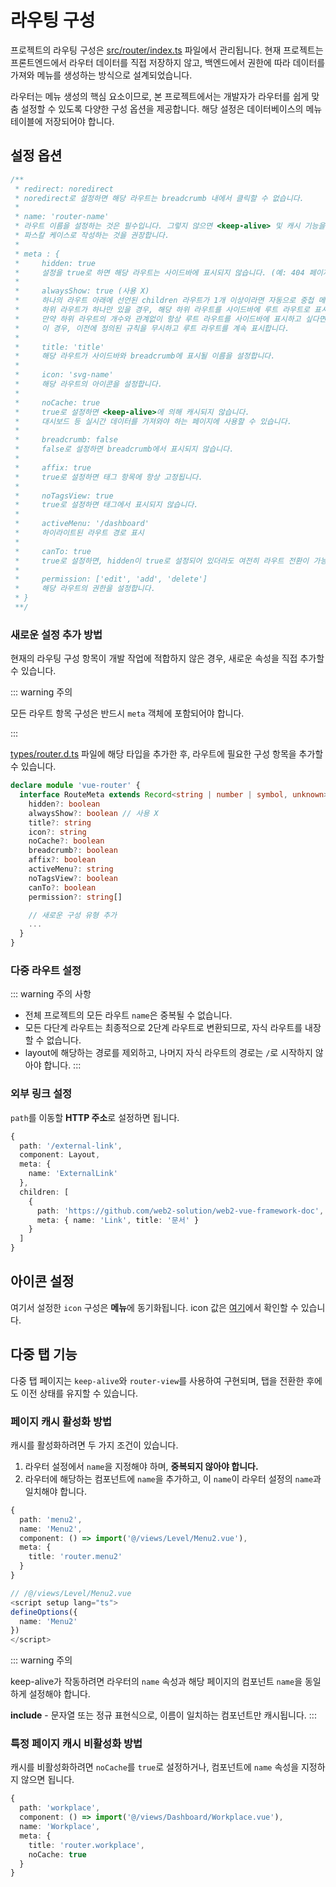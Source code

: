 # 라우팅 구성

프로젝트의 라우팅 구성은 [src/router/index.ts](https://github.com/web2-solution/web2-vue-framework/blob/main/src/router/index.ts) 파일에서 관리됩니다. 현재 프로젝트는 프론트엔드에서 라우터 데이터를 직접 저장하지 않고, 백엔드에서 권한에 따라 데이터를 가져와 메뉴를 생성하는 방식으로 설계되었습니다.

라우터는 메뉴 생성의 핵심 요소이므로, 본 프로젝트에서는 개발자가 라우터를 쉽게 맞춤 설정할 수 있도록 다양한 구성 옵션을 제공합니다. 해당 설정은 데이터베이스의 메뉴 테이블에 저장되어야 합니다.

## 설정 옵션

```javascript
/**
 * redirect: noredirect        
 * noredirect로 설정하면 해당 라우트는 breadcrumb 내에서 클릭할 수 없습니다.
 *
 * name: 'router-name'          
 * 라우트 이름을 설정하는 것은 필수입니다. 그렇지 않으면 <keep-alive> 및 캐시 기능을 사용할 때 다양한 문제가 발생할 수 있습니다. 
 * 파스칼 케이스로 작성하는 것을 권장합니다.
 *
 * meta : {
 *     hidden: true             
 *     설정을 true로 하면 해당 라우트는 사이드바에 표시되지 않습니다. (예: 404 페이지, 로그인 페이지)
 * 
 *     alwaysShow: true (사용 X)       
 *     하나의 라우트 아래에 선언된 children 라우트가 1개 이상이라면 자동으로 중첩 메뉴로 변환됩니다.
 *     하위 라우트가 하나만 있을 경우, 해당 하위 라우트를 사이드바에 루트 라우트로 표시합니다. 
 *     만약 하위 라우트의 개수와 관계없이 항상 루트 라우트를 사이드바에 표시하고 싶다면, alwaysShow: true로 설정할 수 있습니다. 
 *     이 경우, 이전에 정의된 규칙을 무시하고 루트 라우트를 계속 표시합니다.
 * 
 *     title: 'title'            
 *     해당 라우트가 사이드바와 breadcrumb에 표시될 이름을 설정합니다.
 *
 *     icon: 'svg-name'          
 *     해당 라우트의 아이콘을 설정합니다.
 *
 *     noCache: true             
 *     true로 설정하면 <keep-alive>에 의해 캐시되지 않습니다. 
 *     대시보드 등 실시간 데이터를 가져와야 하는 페이지에 사용할 수 있습니다.
 *
 *     breadcrumb: false         
 *     false로 설정하면 breadcrumb에서 표시되지 않습니다.
 *
 *     affix: true               
 *     true로 설정하면 태그 항목에 항상 고정됩니다.
 *
 *     noTagsView: true          
 *     true로 설정하면 태그에서 표시되지 않습니다.
 *
 *     activeMenu: '/dashboard'  
 *     하이라이트된 라우트 경로 표시
 *
 *     canTo: true               
 *     true로 설정하면, hidden이 true로 설정되어 있더라도 여전히 라우트 전환이 가능합니다.
 *
 *     permission: ['edit', 'add', 'delete']    
 *     해당 라우트의 권한을 설정합니다.
 * }
 **/
```

### 새로운 설정 추가 방법

현재의 라우팅 구성 항목이 개발 작업에 적합하지 않은 경우, 새로운 속성을 직접 추가할 수 있습니다.

::: warning 주의

모든 라우트 항목 구성은 반드시 `meta` 객체에 포함되어야 합니다.

:::

[types/router.d.ts](https://github.com/web2-solution/web2-vue-framework/blob/main/types/router.d.ts) 파일에 해당 타입을 추가한 후, 라우트에 필요한 구성 항목을 추가할 수 있습니다.

```ts
declare module 'vue-router' {
  interface RouteMeta extends Record<string | number | symbol, unknown> {
    hidden?: boolean
    alwaysShow?: boolean // 사용 X
    title?: string
    icon?: string
    noCache?: boolean
    breadcrumb?: boolean
    affix?: boolean
    activeMenu?: string
    noTagsView?: boolean
    canTo?: boolean
    permission?: string[]

    // 새로운 구성 유형 추가
    ...
  }
}
```

### 다중 라우트 설정

::: warning 주의 사항
- 전체 프로젝트의 모든 라우트 `name`은 중복될 수 없습니다.
- 모든 다단계 라우트는 최종적으로 2단계 라우트로 변환되므로, 자식 라우트를 내장할 수 없습니다.
- layout에 해당하는 경로를 제외하고, 나머지 자식 라우트의 경로는 `/`로 시작하지 않아야 합니다.
:::

### 외부 링크 설정

`path`를 이동할 **HTTP 주소**로 설정하면 됩니다.

```ts
{
  path: '/external-link',
  component: Layout,
  meta: {
    name: 'ExternalLink'
  },
  children: [
    {
      path: 'https://github.com/web2-solution/web2-vue-framework-doc',
      meta: { name: 'Link', title: '문서' }
    }
  ]
}
```

## 아이콘 설정

여기서 설정한 `icon` 구성은 **메뉴**에 동기화됩니다. icon 값은 [여기](../components/icon.md)에서 확인할 수 있습니다.

## 다중 탭 기능

다중 탭 페이지는 `keep-alive`와 `router-view`를 사용하여 구현되며, 탭을 전환한 후에도 이전 상태를 유지할 수 있습니다.

### 페이지 캐시 활성화 방법

캐시를 활성화하려면 두 가지 조건이 있습니다.

1. 라우터 설정에서 `name`을 지정해야 하며, **중복되지 않아야 합니다.**
2. 라우터에 해당하는 컴포넌트에 `name`을 추가하고, 이 `name`이 라우터 설정의 `name`과 일치해야 합니다.

```ts
{
  path: 'menu2',
  name: 'Menu2',
  component: () => import('@/views/Level/Menu2.vue'),
  meta: {
    title: 'router.menu2'
  }
}

// /@/views/Level/Menu2.vue
<script setup lang="ts">
defineOptions({
  name: 'Menu2'
})
</script>
```

::: warning 주의

keep-alive가 작동하려면 라우터의 `name` 속성과 해당 페이지의 컴포넌트 `name`을 동일하게 설정해야 합니다.

**include** - 문자열 또는 정규 표현식으로, 이름이 일치하는 컴포넌트만 캐시됩니다.
:::

### 특정 페이지 캐시 비활성화 방법

캐시를 비활성화하려면 `noCache`를 `true`로 설정하거나, 컴포넌트에 `name` 속성을 지정하지 않으면 됩니다.

```ts
{
  path: 'workplace',
  component: () => import('@/views/Dashboard/Workplace.vue'),
  name: 'Workplace',
  meta: {
    title: 'router.workplace',
    noCache: true
  }
}
```